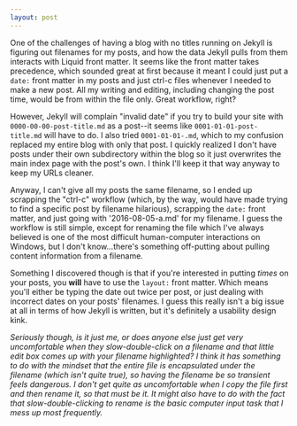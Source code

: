 ```yaml
---
layout: post
---
```


One of the challenges of having a blog with no titles running on Jekyll is figuring out filenames for my posts, and how the data Jekyll pulls from them interacts with Liquid front matter.  It seems like the front matter takes precedence, which sounded great at first because it meant I could just put a `date:` front matter in my posts and just ctrl-c files whenever I needed to make a new post. All my writing and editing, including changing the post time, would be from within the file only.  Great workflow, right?

However, Jekyll will complain "invalid date" if you try to build your site with `0000-00-00-post-title.md` as a post--it seems like `0001-01-01-post-title.md` will have to do.  I also tried `0001-01-01-.md`, which to my confusion replaced my entire blog with only that post.  I quickly realized I don't have posts under their own subdirectory within the blog so <!--break-->it just overwrites the main index page with the post's own.  I think I'll keep it that way anyway to keep my URLs cleaner.  

Anyway, I can't give all my posts the same filename, so I ended up scrapping the "ctrl-c" workflow (which, by the way, would have made trying to find a specific post by filename hilarious), scrapping the `date:` front matter, and just going with '2016-08-05-a.md' for my filename.  I guess the workflow is still simple, except for renaming the file which I've always believed is one of the most difficult human-computer interactions on Windows, but I don't know...there's something off-putting about pulling content information from a filename.

Something I discovered though is that if you're interested in putting *times* on your posts, you **will** have to use the `layout:` front matter.  Which means you'll either be typing the date out twice per post, or just dealing with incorrect dates on your posts' filenames.  I guess this really isn't a big issue at all in terms of how Jekyll is written, but it's definitely a usability design kink.  

*Seriously though, is it just me, or does anyone else just get very uncomfortable when they slow-double-click on a filename and that little edit box comes up with your filename highlighted?  I think it has something to do with the mindset that the entire file is encapsulated under the filename (which isn't quite true), so having the filename be so transient feels dangerous.  I don't get quite as uncomfortable when I copy the file first and then rename it, so that must be it.  It might also have to do with the fact that slow-double-clicking to rename is the basic computer input task that I mess up most frequently.*